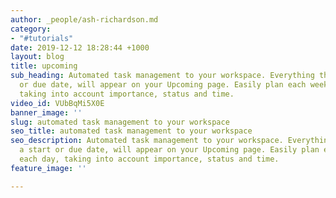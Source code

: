 ```yaml
---
author: _people/ash-richardson.md
category:
- "#tutorials"
date: 2019-12-12 18:28:44 +1000
layout: blog
title: upcoming
sub_heading: Automated task management to your workspace. Everything that has a start
  or due date, will appear on your Upcoming page. Easily plan each week and each day,
  taking into account importance, status and time.
video_id: VUbBqMi5X0E
banner_image: ''
slug: automated task management to your workspace
seo_title: automated task management to your workspace
seo_description: Automated task management to your workspace. Everything that has
  a start or due date, will appear on your Upcoming page. Easily plan each week and
  each day, taking into account importance, status and time.
feature_image: ''

---
```

